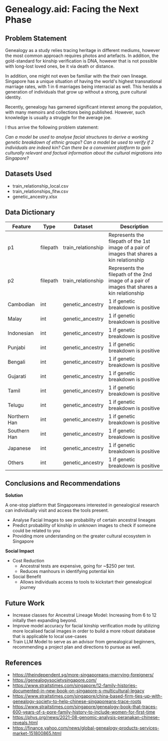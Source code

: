# **Genealogy.aid: Facing the Next Phase**

## Problem Statement
Genealogy as a study relies tracing heritage in different mediums, however the most common approach requires photos and artefacts. In addition, the gold-standard for kinship verification is DNA, however that is not possible with long-lost loved ones, be it via death or distance.

In addition, one might not even be familiar with the their own lineage. Singapore has a unique situation of having the world's highest transnational marriage rates, with 1 in 6 marriages being interracial as well. This heralds a generation of individuals that grow up without a strong, pure cultural identity. 

Recently, genealogy has garnered significant interest among the population, with many memoirs and collections being published. However, such knowledge is usually a struggle for the average joe. 

I thus arrive the following problem statement:

*Can a model be used to analyse facial structures to derive a working genetic breakdown of ethnic groups*? 
*Can a model be used to verify if 2 individuals are indeed kin?* 
*Can there be a convenient platform to gain culturally relevant and factual information about the cultural migrations into Singapore?*


## Datasets Used
- train_relationship_local.csv
- train_relationships_fitw.csv
- genetic_ancestry.xlsx

## Data Dictionary
|Feature|Type|Dataset|Description|
|---|---|---|---|
|p1|filepath|train_relationship|Represents the filepath of the 1st image of a pair of images that shares a kin relationship|
|p2|filepath|train_relationship|Represents the filepath of the 2nd image of a pair of images that shares a kin relationship|
|Cambodian|int|genetic_ancestry|1 if genetic breakdown is positive|
|Malay|int|genetic_ancestry|1 if genetic breakdown is positive|
|Indonesian|int|genetic_ancestry|1 if genetic breakdown is positive|
|Punjabi|int|genetic_ancestry|1 if genetic breakdown is positive|
|Bengali|int|genetic_ancestry|1 if genetic breakdown is positive|
|Gujarati|int|genetic_ancestry|1 if genetic breakdown is positive|
|Tamil|int|genetic_ancestry|1 if genetic breakdown is positive|
|Telugu|int|genetic_ancestry|1 if genetic breakdown is positive|
|Northern Han|int|genetic_ancestry|1 if genetic breakdown is positive|
|Southern Han|int|genetic_ancestry|1 if genetic breakdown is positive|
|Japanese|int|genetic_ancestry|1 if genetic breakdown is positive|
|Others|int|genetic_ancestry|1 if genetic breakdown is positive|


## Conclusions and Recommendations
**Solution**

A one-stop platform that Singaporeans interested in genealogical research can individually visit and access the tools present.
- Analyse Facial Images to see probability of certain ancestral lineages
- Predict probability of kinship in unknown images to check if someone could be related to you
- Providing more understanding on the greater cultural ecosystem in Singapore

**Social Impact**
- Cost Reduction
  - Ancestral tests are expensive, going for ~$250 per test. 
  - Reduces manhours in identifying potential kin
- Social Benefit
  - Allows individuals access to tools to kickstart their genealogical journey


 ## Future Work
- Increase classes for Ancestral Lineage Model: Increasing from 6 to 12 initally then expanding beyond. 
- Improve model accuracy for facial kinship verification mode by utilizing more localised facial images in order to build a more robust database that is applicable to local use-cases
- Train LLM Model to serve as an advisor from genealogical beginners, recommending a project plan and directions to pursue as well.


## References
- https://theindependent.sg/more-singaporeans-marrying-foreigners/ 
- https://genealogysocietysingapore.com/ 
- https://www.straitstimes.com/singapore/12-family-histories-documented-in-new-book-on-singapore-s-multicultural-legacy
- https://www.straitstimes.com/singapore/china-based-firm-ties-up-with-genealogy-society-to-help-chinese-singaporeans-trace-roots
- https://www.straitstimes.com/singapore/genealogy-book-that-traces-600-years-of-s-pore-family-history-to-include-women-for-first-time
- https://phys.org/news/2021-08-genomic-analysis-peranakan-chinese-reveals.html
- https://finance.yahoo.com/news/global-genealogy-products-services-market-151800865.html
